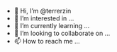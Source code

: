 - 👋 Hi, I’m @terrerzin
- 👀 I’m interested in ...
- 🌱 I’m currently learning ...
- 💞️ I’m looking to collaborate on ...
- 📫 How to reach me ...

<!---
terrerzin/terrerzin is a ✨ special ✨ repository because its `README.md` (this file) appears on your GitHub profile.
You can click the Preview link to take a look at your changes.
--->
